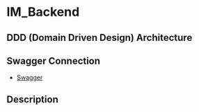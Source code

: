 # IM_Backend

## DDD (Domain Driven Design) Architecture

## Swagger Connection
- [Swagger](https://introme.co.kr/swagger-ui/index.html)

## Description

